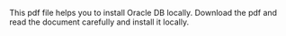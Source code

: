 This pdf file helps you to install Oracle DB locally. Download the pdf and read the document carefully and install it locally.
